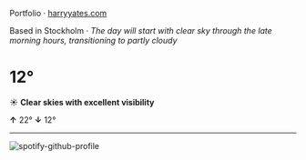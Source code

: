 Portfolio · [harryyates.com](https://harryyates.com)

<!-- WEATHER_START -->
Based in Stockholm · *The day will start with clear sky through the late morning hours, transitioning to partly cloudy*

# 12°
☀️ **Clear skies with excellent visibility**

**↑** 22° **↓** 12°

---
<!-- WEATHER_END -->

<p align="left">
  <a>
    <img src="https://spotify-github-profile.kittinanx.com/api/view?uid=bigbello&cover_image=true&theme=natemoo-re&show_offline=true&background_color=121212&interchange=false&bar_color=53b14f&bar_color_cover=false" alt="spotify-github-profile">
  </a>
</p>